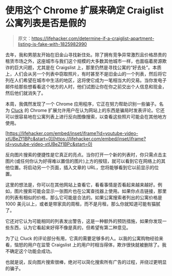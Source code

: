 # 使用这个 Chrome 扩展来确定 Craiglist 公寓列表是否是假的

> 原文：<https://lifehacker.com/determine-if-a-craiglist-apartment-listing-is-fake-with-1825982990>

去年，我和男朋友开始在旧金山寻找新住处。除了拥有竞争异常激烈且价格昂贵的租赁市场之外，这座城市与我们这个规模的大多数其他城市一样，也面临着房源欺诈的巨大问题，尤其是在 Craigslist 上，那里仍然是寻找公寓的“好去处”。本质上，人们会从另一个列表中窃取照片，有时甚至不是旧金山的一个列表，然后将它列在人们希望在城市中生活的地区，这将使它成为一笔相当大的交易。当你发电子邮件给那些想看看这个地方的人时，他们试图让你在你之前交出个人信息和现金，然后他们就消失了。



本周，我偶然发现了一个 Chrome 应用程序，它正在努力帮助识别一些骗子。名为 [Cluck](http://www.cluckcluck.co/) 的 Chrome 扩展允许用户在认为网站上的东西是骗局时发表评论。它还可以很容易地在公寓列表上进行反向图像搜索，以查看这些照片可能会在其他地方使用。

 [https://lifehacker.com/embed/inset/iframe?id=youtube-video-xtUBeZf1BPc&start=0](https://lifehacker.com/embed/inset/iframe?id=youtube-video-xtUBeZf1BPc&start=0) 

反向图片搜索的便捷性是它真正的亮点。当你打开一个新的列表时，你只需点击主图片(或任何你认为好得难以置信的图片)上方的按钮，就可以看到它在网络上的其他位置。将启动另一个页面，插入文章的 URL，您将能够看到它以前显示的位置。

这里的想法是，你可以在其他网站上查看它，看看事情是否看起来越来越好。例如，图片搜索可能会显示一张图片也在公寓查找器上使用。如果你点击链接，那里的列表有相似的价格，那么它可能是合法的。如果公寓搜索者列出的公寓价格是 1000 美元以上，或者是带家具的周租，而不是月租，那么你就知道可能有猫腻了。

它还对它认为可能相同的列表发出警告，这是一种额外的预防措施，如果你发现一些东西，认为它看起来好得不像是真的，但希望有第二种意见。

为了让 Cluck 的评论部分有用，它真的需要足够多的人。以我的公寓购物经验来看，恼怒的用户在监管 Craigslist 上的用户时相当得体，欺诈很快就被删除了。我不确定这个功能会成功。

也就是说，反向图片搜索很棒，绝对可以简化搜索所有广告的过程，并绕过更明显的骗子。